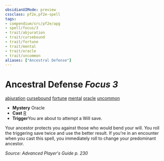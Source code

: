 ```yaml
---
obsidianUIMode: preview
cssclass: pf2e,pf2e-spell
tags:
- compendium/src/pf2e/apg
- spell/focus/3
- trait/abjuration
- trait/cursebound
- trait/fortune
- trait/mental
- trait/oracle
- trait/uncommon
aliases: ["Ancestral Defense"]
---
```

# Ancestral Defense *Focus 3*   
[abjuration](../../rules/traits/abjuration.md)  [cursebound](../../rules/traits/cursebound-apg.md)  [fortune](../../rules/traits/fortune.md)  [mental](../../rules/traits/mental.md)  [oracle](../../rules/traits/oracle-apg.md)  [uncommon](../../rules/traits/uncommon.md)  

- **Mystery** Oracle
- **Cast** [R](../../rules/core-rulebook/chapter-9-playing-the-game.md#Actions "Reaction") 
- **Trigger**You are about to attempt a Will save.

Your ancestor protects you against those who would bend your will. You roll the triggering save twice and use the better result. If you're in an encounter when you cast this spell, you immediately roll to change your predominant ancestor.

*Source: Advanced Player's Guide p. 230*